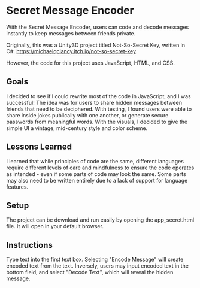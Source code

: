 # Secret Message Encoder
 With the Secret Message Encoder, users can code and decode messages instantly to keep messages between friends private.

 Originally, this was a Unity3D project titled Not-So-Secret Key, written in C#.
 https://michaelqclancy.itch.io/not-so-secret-key

 However, the code for this project uses JavaScript, HTML, and CSS.

## Goals

 I decided to see if I could rewrite most of the code in JavaScript, and I was successful! The idea was for users to share hidden messages between friends that need to be deciphered. With testing, I found users were able to share inside jokes publically with one another, or generate secure passwords from meaningful words. With the visuals, I decided to give the simple UI a vintage, mid-century style and color scheme.
 
## Lessons Learned

 I learned that while principles of code are the same, different languages require different levels of care and mindfulness to ensure the code operates as intended - even if some parts of code may look the same. Some parts may also need to be written entirely due to a lack of support for language features.

## Setup

 The project can be download and run easily by opening the app_secret.html file. It will open in your default browser.

## Instructions

 Type text into the first text box. Selecting "Encode Message" will create encoded text from the text. Inversely, users may input encoded text in the bottom field, and select "Decode Text", which will reveal the hidden message.
